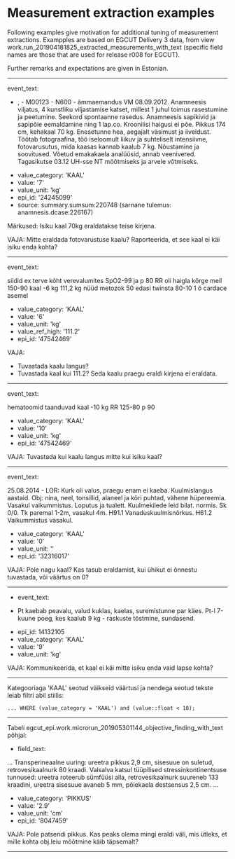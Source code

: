 # Measurement extraction examples

Following examples give motivation for additional tuning of measurement extractions. 
Exampples are based on EGCUT Delivery 3 data, 
from view work.run_201904181825_extracted_measurements_with_text (specific field names 
are those that are used for release r008 for EGCUT).

Further remarks and expectations are given in Estonian.

--------

event_text:

 - <ANONYM id="207" type="per" morph="_H_ sg n"/>, <ANONYM id="208" type="per" morph="_Y_ ?"/> - M00123 - N600 - ämmaemandus 
VM 08.09.2012. Anamneesis viljatus, 4 kunstliku viljastamise katset, millest 1 juhul toimus rasestumine ja peetumine. Seekord spontaanne rasedus. Anamneesis sapikivid ja sapipõie eemaldamine ning 1 lap.co. Kroonilisi haigusi ei põe. Pikkus 174 cm, kehakaal 70 kg. Enesetunne hea, aegajalt väsimust ja iiveldust. Töötab fotograafina, töö iseloomult liikuv ja suhteliselt intensiivne, fotovarusutus, mida kaasas kannab kaalub 7 kg. Nõustamine ja soovitused. Võetud emakakaela analüüsid, annab veenivered. Tagasikutse 03.12 UH-sse NT mõõtmiseks ja arvele võtmiseks.   

* value_category: 'KAAL'
* value: '7'
* value_unit: 'kg'
* epi_id: '24245099'
* source: summary.sumsum:220748 (sarnane tulemus: anamnesis.dcase:226167)

Märkused: Isiku kaal 70kg eraldatakse teise kirjena.

VAJA: Mitte eraldada fotovarustuse kaalu? Raporteerida, et see kaal ei käi isiku enda kohta?


----

event_text:

siidid ex terve kõht verevalumites 
SpO2-99 ja p 80
RR oli haigla kõrge meil 150-90 
kaal -6 kg 111,2 kg nüüd 
metozok 50 edasi
twinsta 80-10 1 õ cardace asemel 

* value_category: 'KAAL'
* value: '6'
* value_unit: 'kg'
* value_ref_high: '111.2'
* epi_id: '47542469'

VAJA:

* Tuvastada kaalu langus?
* Tuvastada kaal kui 111.2? Seda kaalu praegu eraldi kirjena ei eraldata. 

----

event_text:

hematoomid taanduvad kaal -10 kg 
RR 125-80 p 90

* value_category: 'KAAL'
* value: '10'
* value_unit: 'kg'
* epi_id: '47542469'

VAJA: Tuvastada kui kaalu langus mitte kui isiku kaal?

----

event_text:

25.08.2014 - LOR: Kurk oli valus, praegu enam ei kaeba. Kuulmislangus aastaid. Obj: nina, neel, tonsillid, alaneel ja kõri puhtad, vähene hüpereemia. Vasakul vaikummistus. Loputus ja tualett. Kuulmekilede leid bilat. normis. Sk 0/0. Tk paremal 1-2m, vasakul 4m.
H91.1 Vanaduskuulmisnõrkus. H61.2 Vaikummistus vasakul.

* value_category: 'KAAL'
* value: '0'
* value_unit: ''
* epi_id: '32316017'

VAJA: Pole nagu kaal? Kas tasub eraldamist, kui ühikut ei õnnestu tuvastada, või väärtus on 0?

----

* event_text:

- Pt kaebab peavalu, valud kuklas, kaelas, suremistunne par käes. Pt-l 7-kuune poeg, kes kaalub 9 kg - raskuste tõstmine, sundasend.

* epi_id: 14132105
* value_category: 'KAAL'
* value: '9'
* value_unit: 'kg'

VAJA: Kommunikeerida, et kaal ei käi mitte isiku enda vaid lapse kohta?

----

Kategooriaga 'KAAL' seotud väikseid väärtusi ja nendega seotud tekste leiab filtri abil stiilis:

`... WHERE (value_category = 'KAAL') and (value::float < 10);`

----

Tabeli egcut_epi.work.microrun_201905301144_objective_finding_with_text põhjal:

* field_text:

...
Transperineaalne uuring: ureetra pikkus 2,9 cm, sisesuue on suletud, retrovesikaalnurk 80 kraadi. Valsalva katsul tüüpilised stressinkontinentsuse tunnused: ureetra roteerub sümfüüsi alla, retrovesikaalnurk suureneb 133 kraadini, ureetra sisesuue avaneb 5 mm, põiekaela destsensus 2,5 cm. 
...

* value_category: 'PIKKUS'
* value: '2.9'
* value_unit: 'cm'
* epi_id: '8047459'

VAJA: Pole patsendi pikkus. Kas peaks olema mingi eraldi väli, mis ütleks, et mille 
      kohta obj.leiu mõõtmine käib täpsemalt?

-----
